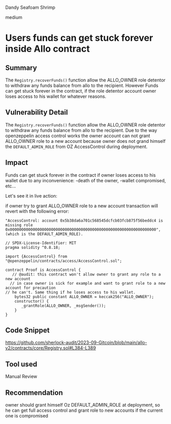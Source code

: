 Dandy Seafoam Shrimp

medium

# Users funds can get stuck forever inside Allo contract
## Summary

The ```Registry.recoverFunds()``` function allow the ALLO_OWNER role detentor to withdraw any funds balance from allo to the recipient. However Funds can get stuck forever in the contract, if the role detentor account owner loses access to his wallet for whatever reasons.
## Vulnerability Detail

The ```Registry.recoverFunds()``` function allow the ALLO_OWNER role detentor to withdraw any funds balance from allo to the recipient. Due to the way openzeppelin access control works the owner account can not grant ALLO_OWNER role to a new account because owner does not grand himself the ```DEFAULT_ADMIN_ROLE``` from  OZ AccessControl during deployment.

## Impact

Funds can get stuck forever in the contract if owner loses access to his wallet due to any inconvenience: 
-death of the owner,
-wallet compromised,
etc...

Let's see it in live action:

if owner try to grant ALLO_OWNER role to a new account transaction will revert with the following error:
```solidity
"AccessControl: account 0x5b38da6a701c568545dcfcb03fcb875f56beddc4 is missing role 0x0000000000000000000000000000000000000000000000000000000000000000", (which is the DEFAULT_ADMIN_ROLE).
```

```solidity
// SPDX-License-Identifier: MIT
pragma solidity ^0.8.18;

import {AccessControl} from "@openzeppelin/contracts/access/AccessControl.sol";

contract Proof is AccessControl {
   // @audit: this contract won't allow owner to grant any role to a new account
  // in case owner is sick for example and want to grant role to a new account for precaution
// he can't. Same thing if he loses access to his wallet.
    bytes32 public constant ALLO_OWNER = keccak256("ALLO_OWNER");
    constructor() {
       _grantRole(ALLO_OWNER, _msgSender());
    }
}
```

## Code Snippet

https://github.com/sherlock-audit/2023-09-Gitcoin/blob/main/allo-v2/contracts/core/Registry.sol#L384-L389

## Tool used

Manual Review

## Recommendation
owner should grant himself Oz DEFAULT_ADMIN_ROLE at deployment, so he can get full access control and grant role to new accounts if the current one is compromised